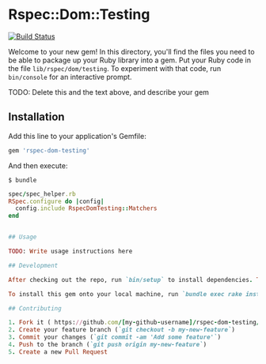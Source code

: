 # Rspec::Dom::Testing

[![Build Status](https://travis-ci.org/kirs/rspec-dom-testing.svg)](https://travis-ci.org/kirs/rspec-dom-testing)

Welcome to your new gem! In this directory, you'll find the files you need to be able to package up your Ruby library into a gem. Put your Ruby code in the file `lib/rspec/dom/testing`. To experiment with that code, run `bin/console` for an interactive prompt.

TODO: Delete this and the text above, and describe your gem

## Installation

Add this line to your application's Gemfile:

```ruby
gem 'rspec-dom-testing'
```

And then execute:

    $ bundle

```ruby
spec/spec_helper.rb
RSpec.configure do |config|
  config.include RspecDomTesting::Matchers
end


## Usage

TODO: Write usage instructions here

## Development

After checking out the repo, run `bin/setup` to install dependencies. Then, run `bin/console` for an interactive prompt that will allow you to experiment.

To install this gem onto your local machine, run `bundle exec rake install`. To release a new version, update the version number in `version.rb`, and then run `bundle exec rake release` to create a git tag for the version, push git commits and tags, and push the `.gem` file to [rubygems.org](https://rubygems.org).

## Contributing

1. Fork it ( https://github.com/[my-github-username]/rspec-dom-testing/fork )
2. Create your feature branch (`git checkout -b my-new-feature`)
3. Commit your changes (`git commit -am 'Add some feature'`)
4. Push to the branch (`git push origin my-new-feature`)
5. Create a new Pull Request
